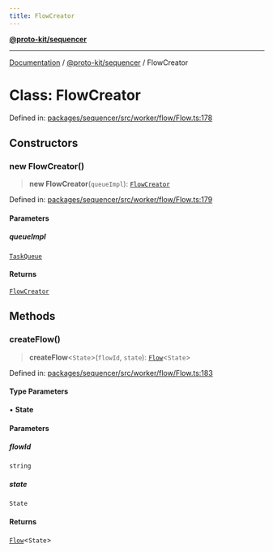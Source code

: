 ```yaml
---
title: FlowCreator
---
```


[**@proto-kit/sequencer**](../README.md)

***

[Documentation](../../../README.md) / [@proto-kit/sequencer](../README.md) / FlowCreator

# Class: FlowCreator

Defined in: [packages/sequencer/src/worker/flow/Flow.ts:178](https://github.com/proto-kit/framework/blob/28efa802e3737fc3b77339148b307ef7246f3ef1/packages/sequencer/src/worker/flow/Flow.ts#L178)

## Constructors

### new FlowCreator()

> **new FlowCreator**(`queueImpl`): [`FlowCreator`](FlowCreator.md)

Defined in: [packages/sequencer/src/worker/flow/Flow.ts:179](https://github.com/proto-kit/framework/blob/28efa802e3737fc3b77339148b307ef7246f3ef1/packages/sequencer/src/worker/flow/Flow.ts#L179)

#### Parameters

##### queueImpl

[`TaskQueue`](../interfaces/TaskQueue.md)

#### Returns

[`FlowCreator`](FlowCreator.md)

## Methods

### createFlow()

> **createFlow**\<`State`\>(`flowId`, `state`): [`Flow`](Flow.md)\<`State`\>

Defined in: [packages/sequencer/src/worker/flow/Flow.ts:183](https://github.com/proto-kit/framework/blob/28efa802e3737fc3b77339148b307ef7246f3ef1/packages/sequencer/src/worker/flow/Flow.ts#L183)

#### Type Parameters

• **State**

#### Parameters

##### flowId

`string`

##### state

`State`

#### Returns

[`Flow`](Flow.md)\<`State`\>
